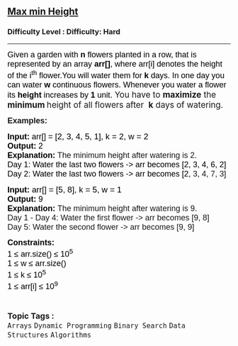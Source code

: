 <h2><a href="https://www.geeksforgeeks.org/problems/max-min-height--170647/1?page=1&difficulty=Hard&sortBy=difficulty">Max min Height</a></h2><h3>Difficulty Level : Difficulty: Hard</h3><hr><div class="problems_problem_content__Xm_eO"><p><span style="font-size: 13.5pt;"><span style="font-family: Arial;"><span style="color: #000000;"><span style="font-family: Arial;"><span style="font-size: 18px;">Given a garden with <strong>n</strong> flowers planted in a row, that is represented by an array <strong>arr[]</strong>, where arr[i] denotes the<strong> </strong>height of the i<sup>th</sup> flower.</span><span style="font-size: 13.5pt;">You will water them for </span></span><strong style="color: #000000; font-family: Arial; font-size: 13.5pt;">k</strong><span style="font-family: Arial;"><span style="font-size: 13.5pt;"> days. In one day you can water </span></span><strong style="color: #000000; font-family: Arial; font-size: 13.5pt;">w</strong><span style="font-family: Arial;"><span style="font-size: 13.5pt;"> continuous flowers. Whenever you water a flower its <strong>height</strong> increases by </span></span><strong style="color: #000000; font-family: Arial; font-size: 13.5pt;">1</strong><span style="font-family: Arial;"><span style="font-size: 13.5pt;"> unit.&nbsp;</span></span></span></span></span><span style="font-size: 14pt;">You have to <strong>maximize</strong> the <strong>minimum </strong>height of all flowers after&nbsp; <strong>k</strong> days of watering.</span></p>
<p><span style="font-family: Arial;"><span style="font-size: 18px;"><strong>Examples:</strong></span></span></p>
<pre><span style="font-size: 13.5pt;"><span style="font-family: Arial;"><span style="color: #000000;"><strong><span style="font-family: Arial;"><span style="font-size: 13.5pt;">Input:</span></span></strong></span></span></span><span style="font-size: 13.5pt;"><span style="font-family: Arial;"><span style="color: #000000;"> arr</span></span></span><span style="font-size: 13.5pt;"><span style="font-family: Arial;"><span style="color: #000000;">[] = <span style="font-size: 14pt;">[2, 3, 4, 5, 1], k = 2, <span style="font-family: Arial;">w = 2</span></span></span></span></span>
<span style="font-size: 13.5pt;"><span style="font-family: Arial;"><span style="color: #000000;"><strong>Output:</strong> </span></span></span><span style="font-size: 13.5pt;"><span style="font-family: Arial;"><span style="color: #000000;">2</span></span></span>
<span style="font-size: 13.5pt;"><span style="font-family: Arial;"><span style="color: #000000;"><strong>Explanation:</strong> </span></span></span><span style="font-family: Arial;"><span style="font-size: 18px;">The minimum height after watering is 2.</span></span><span style="font-size: 13.5pt;"><span style="font-family: Arial;"><span style="color: #000000;"><span style="font-family: Arial;"><span style="font-size: 13.5pt;"><br></span><span style="font-size: 18px;">Day 1: Water the last two flowers -&gt; arr becomes [2, 3, 4, 6, 2]
Day 2: Water the last two flowers -&gt; arr becomes [2</span></span></span></span></span><span style="font-family: Arial;"><span style="font-size: 18px;">, 3, 4, 7, 3]</span></span></pre>
<pre><span style="font-size: 13.5pt;"><span style="font-family: Arial;"><span style="color: #000000;"><strong><span style="font-family: Arial;"><span style="font-size: 13.5pt;">Input:<span style="font-size: 14pt;"> </span></span></span></strong><span style="font-family: Arial; font-size: 14pt;">arr</span></span></span></span><span style="font-size: 14pt;"><span style="font-family: Arial;"><span style="color: #000000;">[] = [5, 8], k = 5, w = 1</span></span></span>
<span style="font-size: 13.5pt;"><span style="font-family: Arial;"><span style="color: #000000;"><strong><span style="font-family: Arial;"><span style="font-size: 13.5pt;">Output:</span></span> </strong></span></span></span><span style="font-size: 13.5pt;"><span style="font-family: Arial;"><span style="color: #000000;">9</span></span></span>
<span style="font-size: 13.5pt;"><span style="font-family: Arial;"><span style="color: #000000;"><strong><span style="font-family: Arial;"><span style="font-size: 13.5pt;">Explanation:</span></span> </strong></span></span></span><span style="font-family: Arial;"><span style="font-size: 18px;">The minimum height after watering is 9.<br>Day 1 - Day 4: Water the first flower -&gt; arr becomes [9, 8]
Day 5: Water the second flower -&gt; arr becomes [9, 9]</span></span></pre>
<p><span style="font-size: 13.5pt;"><span style="font-family: Arial;"><span style="color: #000000;"><strong>Constraints:</strong></span></span></span><br><span style="font-size: 18px;"><span style="font-family: Arial;"><span style="color: #000000;">1 ≤ arr.size() ≤ 10<sup>5</sup></span></span></span><br><span style="font-size: 18px;"><span style="font-family: Arial;"><span style="color: #000000;">1 ≤ w ≤ arr.size()</span></span></span><br><span style="font-size: 18px;"><span style="font-family: Arial;"><span style="color: #000000;">1 ≤ k ≤ 10<sup>5</sup></span></span></span><br><span style="font-size: 18px;"><span style="font-family: Arial;"><span style="color: #000000;">1 ≤ arr[i] ≤ 10<sup>9</sup></span></span></span></p></div><br><p><span style=font-size:18px><strong>Topic Tags : </strong><br><code>Arrays</code>&nbsp;<code>Dynamic Programming</code>&nbsp;<code>Binary Search</code>&nbsp;<code>Data Structures</code>&nbsp;<code>Algorithms</code>&nbsp;